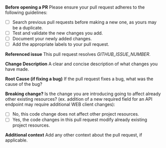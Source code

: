 **Before opening a PR**
Please ensure your pull request adheres to the following guidelines:

- [ ] Search previous pull requests before making a new one, as yours may be a duplicate.
- [ ] Test and validate the new changes you add.
- [ ] Document your newly added changes.
- [ ] Add the appropriate labels to your pull request.

**Referenced issue**
This pull request resolves _GITHUB_ISSUE_NUMBER_.

**Change Description**
A clear and concise description of what changes you have made.

**Root Cause (if fixing a bug)**
If the pull request fixes a bug, what was the cause of the bug?

**Breaking change?**
Is the change you are introducing going to affect already other existing resources?
(ex. addition of a new required field for an API endpoint may require additional
WEB client changes):

- [ ] No, this code change does not affect other project resources.
- [ ] Yes, the code changes in this pull request modify already existing project
      resources.

**Additional context**
Add any other context about the pull request, if applicable.
